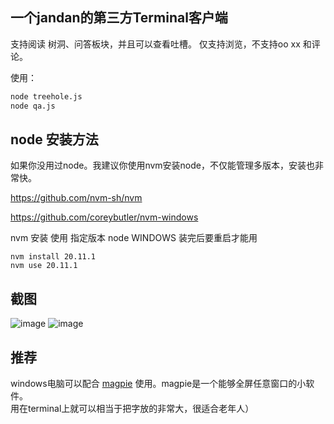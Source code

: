 ## 一个jandan的第三方Terminal客户端
支持阅读 树洞、问答板块，并且可以查看吐槽。
仅支持浏览，不支持oo xx 和评论。

使用：
```bash
node treehole.js
node qa.js
```
## node 安装方法
如果你没用过node。我建议你使用nvm安装node，不仅能管理多版本，安装也非常快。

https://github.com/nvm-sh/nvm

https://github.com/coreybutler/nvm-windows

nvm 安装 使用 指定版本 node
WINDOWS 装完后要重启才能用
```
nvm install 20.11.1
nvm use 20.11.1
```

## 截图
![image](https://github.com/user-attachments/assets/29a01e81-dc3a-4399-9b5b-214ddc1aa435)
![image](https://github.com/user-attachments/assets/2acc50eb-ffa9-4954-a1a8-54e6be0bde8c)

## 推荐
windows电脑可以配合 [magpie](https://github.com/Blinue/Magpie) 使用。magpie是一个能够全屏任意窗口的小软件。  
用在terminal上就可以相当于把字放的非常大，很适合老年人）
